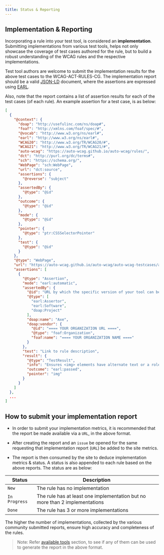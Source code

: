 ```yaml
---
title: Status & Reporting
---
```


<!-- Coverage status will be added automagically here -->


## Implementation & Reporting

Incorporating a rule into your test tool, is considered an **implementation**. Submitting implementations from various test tools, helps not only showcase the coverage of test cases authored for the rule, but to build a robust understanding of the WCAG rules and the respective implementations.

Test tool authors are welcome to submit the implementation results for the above test cases to the WCAG-ACT-RULES-CG. The implementation report should be a valid [JSON-LD](https://json-ld.org/spec/latest/json-ld/) document, where the assertions are expressed using [EARL](https://www.w3.org/TR/EARL10-Schema/). 

Also, note that the report contains a list of assertion results for each of the test cases (of each rule). An example assertion for a test case, is as below:

```json
[
  {
    "@context": {
      "doap": "http://usefulinc.com/ns/doap#",
      "foaf": "http://xmlns.com/foaf/spec/#",
      "@vocab": "http://www.w3.org/ns/earl#",
      "earl": "http://www.w3.org/ns/earl#",
      "WCAG20": "http://www.w3.org/TR/WCAG20/#",
      "WCAG21": "http://www.w3.org/TR/WCAG21/#",
      "auto-wcag": "https://auto-wcag.github.io/auto-wcag/rules/",
      "dct": "http://purl.org/dc/terms#",
      "sch": "https://schema.org/",
      "WebPage": "sch:WebPage",
      "url": "dct:source",
      "assertions": {
        "@reverse": "subject"
      },
      "assertedBy": {
        "@type": "@id"
      },
      "outcome": {
        "@type": "@id"
      },
      "mode": {
        "@type": "@id"
      },
      "pointer": {
        "@type": "ptr:CSSSelectorPointer"
      },
      "test": { 
        "@type": "@id" 
      }
    },
    "@type": "WebPage",
    "url": "https://auto-wcag.github.io/auto-wcag/auto-wcag-testcases/assets/SC1-1-1-image-has-name_passed_example_1.html",
    "assertions": [
      {
        "@type": "Assertion",
        "mode": "earl:automatic",
        "assertedBy": {
          "@id": "URL by which the specific version of your tool can be identified",
          "@type": [
            "earl:Assertor",
            "earl:Software",
            "doap:Project"
          ],
          "doap:name": "Axe",
          "doap:vendor": {
            "@id": "==== YOUR ORGANIZATION URL ====",
            "@type": "foaf:Organization",
            "foaf:name": "==== YOUR ORGANIZATION NAME ===="
          }
        },
        "test": "Link to rule description",
        "result": {
          "@type": "TestResult",
          "info": "Ensures <img> elements have alternate text or a role of none or presentation",
          "outcome": "earl:passed",
          "pointer": "img"
        }
      }
    ]
  },
  ...
]
```

## How to submit your implementation report

- In order to submit your implementation metrics, it is recommended that the report be made available via a `URL`, in the above format.


- After creating the report and an `issue` be opened for the same requesting that implementation report (`URL`) be added to the site metrics.

- The report is then consumed by the site to deduce implementation metrics & status. A status is also appended to each rule based on the above reports. The status are as below:

Status | Description
---|---
`New` | The rule has no implementation
`In Progress` | The rule has at least one implementation but no more than 2 implementations
`Done` | The rule has 3 or more implementations  

The higher the number of implementations, collected by the various community submitted reports, ensure high accuracy and completeness of the rules.


> Note: Refer [available tools](/pages/implementations/tools) section, to see if any of them can be used to generate the report in the above format.